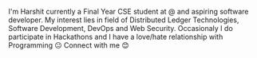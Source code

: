 I'm Harshit currently a Final Year CSE student at @ and aspiring software developer. My interest lies in field of Distributed Ledger Technologies, Software Development, DevOps and Web Security. Occasionaly I do participate in Hackathons and I have a love/hate relationship with Programming 😐
Connect with me 😊
